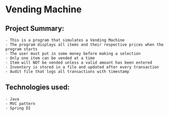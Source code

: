 # Vending Machine

## Project Summary:

    - This is a program that simulates a Vending Machine
    - The program displays all items and their respective prices when the program starts
    - The user must put in some money before making a selection
    - Only one item can be vended at a time
    - Item will NOT be vended unless a valid amount has been entered
    - Inventory is stored in a file and updated after every transaction
    - Audit file that logs all transactions with timestamp


## Technologies used: 

    - Java
    - MVC pattern
    - Spring DI
